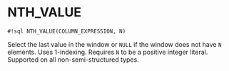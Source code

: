 # NTH_VALUE
`#!sql NTH_VALUE(COLUMN_EXPRESSION, N)`

Select the last value in the window or `NULL` if the window
does not have `N` elements. Uses 1-indexing. Requires
`N` to be a positive integer literal.  Supported on all
non-semi-structured types.


